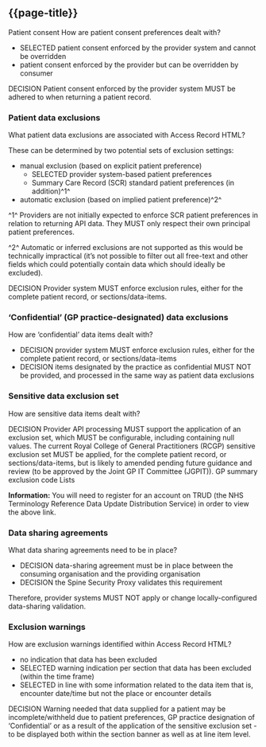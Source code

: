 ## {{page-title}}

Patient consent
How are patient consent preferences dealt with?

- <span class="label label-success">SELECTED</span> patient consent enforced by the provider system and cannot be overridden
- patient consent enforced by the provider but can be overridden by consumer

<span class="label label-info">DECISION</span> Patient consent enforced by the provider system MUST be adhered to when returning a patient record.

### Patient data exclusions
What patient data exclusions are associated with Access Record HTML?

These can be determined by two potential sets of exclusion settings:

- manual exclusion (based on explicit patient preference)
    - <span class="label label-success">SELECTED</span> provider system-based patient preferences
    - Summary Care Record (SCR) standard patient preferences (in addition)^1^
- automatic exclusion (based on implied patient preference)^2^

^1^ Providers are not initially expected to enforce SCR patient preferences in relation to returning API data. They MUST only respect their own principal patient preferences.

^2^ Automatic or inferred exclusions are not supported as this would be technically impractical (it’s not possible to filter out all free-text and other fields which could potentially contain data which should ideally be excluded).

<span class="label label-info">DECISION</span> Provider system MUST enforce exclusion rules, either for the complete patient record, or sections/data-items.

### ‘Confidential’ (GP practice-designated) data exclusions
How are ‘confidential’ data items dealt with?

- <span class="label label-info">DECISION</span> provider system MUST enforce exclusion rules, either for the complete patient record, or sections/data-items
- <span class="label label-info">DECISION</span> items designated by the practice as confidential MUST NOT be provided, and processed in the same way as patient data exclusions

### Sensitive data exclusion set
How are sensitive data items dealt with?

<span class="label label-info">DECISION</span> Provider API processing MUST support the application of an exclusion set, which MUST be configurable, including containing null values. The current Royal College of General Practitioners (RCGP) sensitive exclusion set MUST be applied, for the complete patient record, or sections/data-items, but is likely to amended pending future guidance and review (to be approved by the Joint GP IT Committee (JGPIT)).
GP summary exclusion code Lists

<div class="nhsd-a-box nhsd-a-box--bg-light-blue nhsd-!t-margin-bottom-6 nhsd-t-body">
        <i class="fas fa-exclamation-circle text-primary"></i> <b>Information:</b> You will need to register for an account on TRUD (the NHS Terminology Reference Data Update Distribution Service) in order to view the above link.
</div>

### Data sharing agreements

What data sharing agreements need to be in place?

- <span class="label label-info">DECISION</span> data-sharing agreement must be in place between the consuming organisation and the providing organisation
- <span class="label label-info">DECISION</span> the Spine Security Proxy validates this requirement

Therefore, provider systems MUST NOT apply or change locally-configured data-sharing validation.

### Exclusion warnings
How are exclusion warnings identified within Access Record HTML?

- no indication that data has been excluded
- <span class="label label-success">SELECTED</span> warning indication per section that data has been excluded (within the time frame)
- <span class="label label-success">SELECTED</span> in line with some information related to the data item
that is, encounter date/time but not the place or encounter details

<span class="label label-info">DECISION</span> Warning needed that data supplied for a patient may be incomplete/withheld due to patient preferences, GP practice designation of ‘Confidential’ or as a result of the application of the sensitive exclusion set - to be displayed both within the section banner as well as at line item level.